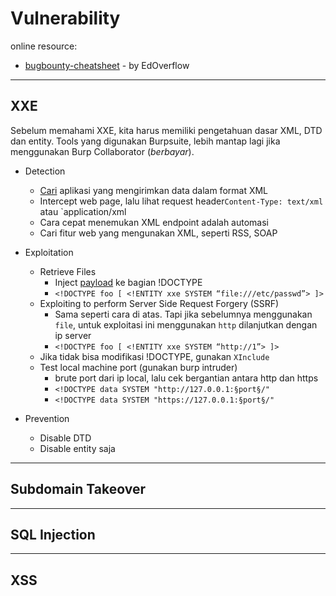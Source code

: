 # Vulnerability
online resource:
- [bugbounty-cheatsheet](https://github.com/EdOverflow/bugbounty-cheatsheet) - by EdOverflow
---

## XXE
Sebelum memahami XXE, kita harus memiliki pengetahuan dasar XML, DTD dan entity. Tools yang digunakan Burpsuite, lebih mantap lagi jika menggunakan Burp Collaborator (*berbayar*).
- Detection
  - [Cari](https://christian-schneider.net/GenericXxeDetection.html) aplikasi yang mengirimkan data dalam format XML
  - Intercept web page, lalu lihat request header`Content-Type: text/xml` atau `application/xml
  - Cara cepat menemukan XML endpoint adalah automasi
  - Cari fitur web yang mengunakan XML, seperti RSS, SOAP
  
- Exploitation
  - Retrieve Files
    - Inject [payload](https://github.com/payloadbox/xxe-injection-payload-list) ke bagian !DOCTYPE
    - `<!DOCTYPE foo [ <!ENTITY xxe SYSTEM “file:///etc/passwd”> ]>`
  - Exploiting to perform Server Side Request Forgery (SSRF)
    - Sama seperti cara di atas. Tapi jika sebelumnya menggunakan `file`, untuk exploitasi ini menggunakan `http` dilanjutkan dengan ip server
    - `<!DOCTYPE foo [ <!ENTITY xxe SYSTEM “http://1”> ]>`
  - Jika tidak bisa modifikasi !DOCTYPE, gunakan `XInclude`
  - Test local machine port (gunakan burp intruder)
    - brute port dari ip local, lalu cek bergantian antara http dan https
    - `<!DOCTYPE data SYSTEM "http://127.0.0.1:§port§/"`
    - `<!DOCTYPE data SYSTEM "https://127.0.0.1:§port§/"` 

- Prevention
  - Disable DTD
  - Disable entity saja
---
## Subdomain Takeover

---
## SQL Injection

---
## XSS

